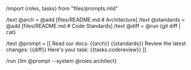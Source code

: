 /import {roles, tasks} from "files/prompts.mld"

/text @arch = @add [files/README.md # Architecture]
/text @standards = @add [files/README.md # Code Standards]
/text @diff = @run {git diff | cat}

/text @prompt = [[
Read our docs: {{arch}} {{standards}}
Review the latest changes: {{diff}}
Here's your task: {{tasks.codereview}}
]]

/run {llm @prompt --system @roles.architect}